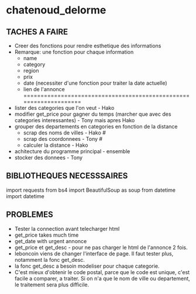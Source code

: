 # chatenoud_delorme

## TACHES A FAIRE
- Creer des fonctions pour rendre esthetique des informations
- Remarque: une fonction pour chaque information
    - name
    - category
    - region
    - prix
    - date (necessiter d'une fonction pour traiter la date actuelle)
    - lien de l'annonce
==================================================================
- lister des categories que l'on veut - Hako
- modifier get_price pour gagner du temps (marcher que avec des categories interessantes) - Tony mais apres Hako
- grouper des departements en categories en fonction de la distance
    - scrap des noms de villes - Hako #
    - scrap des coordonnees - Tony #
    - calculer la distance - Hako
- achitecture du programme principal - ensemble
- stocker des donnees - Tony


## BIBLIOTHEQUES NECESSSAIRES
import requests
from bs4 import BeautifulSoup as soup
from datetime import datetime

## PROBLEMES
- Tester la connection avant telecharger html
- get_price takes much time
- get_date with urgent annonce
- get_price et get_desc - pour ne pas charger le html de l'annonce 2 fois.
- leboncoin viens de changer l'interface de page. Il faut tester plus, notamment la fonc get_desc.
- la fonc get_desc a besoin modeliser pour chaque categorie.
- C'est mieux d'obtenir le code postal, parce que le code est unique, c'est facile a comparer, a traiter. Si on n'a que le nom de ville ou departement, le traitement sera plus difficile.